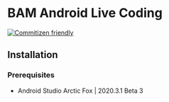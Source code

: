 # BAM Android Live Coding

[![Commitizen friendly](https://img.shields.io/badge/commitizen-friendly-brightgreen.svg)](http://commitizen.github.io/cz-cli/)

## Installation

### Prerequisites

- Android Studio Arctic Fox | 2020.3.1 Beta 3
